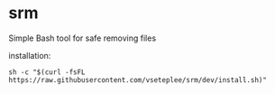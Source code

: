 # srm
Simple Bash tool for safe removing files

installation: 
```
sh -c "$(curl -fsFL https://raw.githubusercontent.com/vseteplee/srm/dev/install.sh)"
```
